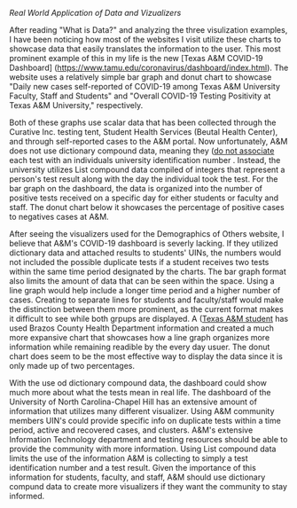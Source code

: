 *Real World Application of Data and Vizualizers*

After reading "What is Data?" and analyzing the three visulization examples, I have been noticing how most of the websites I visit utilize these charts to showcase data that easily translates the information to the user. This most prominent example of this in my life is the new [Texas A&M COVID-19 Dashboard] (https://www.tamu.edu/coronavirus/dashboard/index.html). The website uses a relatively simple bar graph and donut chart to showcase "Daily new cases self-reported of COVID-19 among Texas A&M University Faculty, Staff and Students" and "Overall COVID-19 Testing Positivity at Texas A&M University," respectively. 

Both of these graphs use scalar data that has been collected through the Curative Inc. testing tent, Student Health Services (Beutal Health Center), and through self-reported cases to the A&M portal. Now unfortunately, A&M does not use dictionary compound data, meaning they ([do not associate](http://www.thebatt.com/news/a-m-s-positive-covid-19-cases-total-over-400-since-aug-2/article_9e3c2c30-e71d-11ea-a027-4b8a89845464.html) each test with an individuals university identification number . Instead, the university utilizes List compound data compiled of integers that represent a person's test result along with the day the individual took the test. For the bar graph on the dashboard, the data is organized into the number of positive tests received on a specific day for either students or faculty and staff. The donut chart below it showcases the percentage of positive cases to negatives cases at A&M. 

After seeing the visualizers used for the Demographics of Others website, I believe that A&M's COVID-19 dashboard is severly lacking. If they utilized dictionary data and attached results to students' UINs, the numbers would not included the possible duplicate tests if a student receives two tests within the same time period designated by the charts. The bar graph format also limits the amount of data that can be seen within the space. Using a line graph would help include a longer time period and a higher number of cases. Creating to separate lines for students and faculty/staff would make the distinction between them more prominent, as the current format makes it difficult to see while both grpups are displayed. A ([Texas A&M student](https://twitter.com/PaulieB_/status/1301905272596766720?s=20) has used Brazos County Health Department information and created a much more expansive chart that showcases how a line graph organizes more information while remaining readible by the every day usuer. The donut chart does seem to be the most effective way to display the data since it is only made up of two percentages. 

With the use od dictionary compound data, the dashboard could show much more about what the tests mean in real life. The dashboard of the University of North Carolina-Chapel Hill has an extensive amount of information that utilizes many different visualizer. Using A&M community members UIN's could provide specific info on duplicate tests within a time period, active and recovered cases, and clusters. A&M's extensive Information Technology department and testing resources should be able to provide the community with more information. Using List compound data limits the use of the information A&M is collecting to simply a test identification number and a test result. Given the importance of this information for students, faculty, and staff, A&M should use dictionary compund data to create more visualizers if they want the community to stay informed. 
